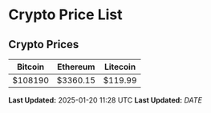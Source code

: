 # Crypto Price List

## Crypto Prices
| Bitcoin | Ethereum | Litecoin |
| ------- | -------- | -------- |
| $108190 | $3360.15 | $119.99 |
**Last Updated:** 2025-01-20 11:28 UTC
**Last Updated:** $DATE$
